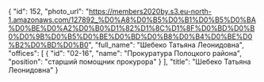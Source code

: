 {
    "id": 152,
    "photo_url": "https://members2020by.s3.eu-north-1.amazonaws.com/127892_%D0%A8%D0%B5%D0%B1%D0%B5%D0%BA%D0%BE%D0%A2%D0%B0%D1%82%D1%8C%D1%8F%D0%BD%D0%B0%D0%9B%D0%B5%D0%BE%D0%BD%D0%B8%D0%B4%D0%BE%D0%B2%D0%BD%D0%B0",
    "full_name": "Шебеко Татьяна Леонидовна",
    "offices": [
        {
            "id": "02-16",
            "name": "Прокуратура Полоцкого района",
            "position": "старший помощник прокурора"
        }
    ],
    "title": "Шебеко Татьяна Леонидовна"
}
